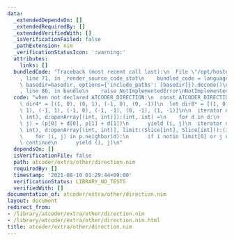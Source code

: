 ```yaml
---
data:
  _extendedDependsOn: []
  _extendedRequiredBy: []
  _extendedVerifiedWith: []
  _isVerificationFailed: false
  _pathExtension: nim
  _verificationStatusIcon: ':warning:'
  attributes:
    links: []
  bundledCode: "Traceback (most recent call last):\n  File \"/opt/hostedtoolcache/Python/3.10.5/x64/lib/python3.10/site-packages/onlinejudge_verify/documentation/build.py\"\
    , line 71, in _render_source_code_stat\n    bundled_code = language.bundle(stat.path,\
    \ basedir=basedir, options={'include_paths': [basedir]}).decode()\n  File \"/opt/hostedtoolcache/Python/3.10.5/x64/lib/python3.10/site-packages/onlinejudge_verify/languages/nim.py\"\
    , line 86, in bundle\n    raise NotImplementedError\nNotImplementedError\n"
  code: "when not declared ATCODER_DIRECTION:\n  const ATCODER_DIRECTION* = 1\n  let\
    \ dir4* = [(1, 0), (0, 1), (-1, 0), (0, -1)]\n  let dir8* = [(1, 0), (1, 1), (0,\
    \ 1), (-1, 1), (-1, 0), (-1, -1), (0, -1), (1, -1)]\n\n  iterator neighbor*(p:(int,\
    \ int), d:openArray[(int, int)]):(int, int) =\n    for d in d:\n      let (i,\
    \ j) = (p[0] + d[0], p[1] + d[1])\n      yield (i, j)\n  iterator neighbor*(p:(int,\
    \ int), d:openArray[(int, int)], limit:(Slice[int], Slice[int])):(int, int) =\n\
    \    for (i, j) in p.neighbor(d):\n      if i notin limit[0] or j notin limit[1]:\
    \ continue\n      yield (i, j)\n"
  dependsOn: []
  isVerificationFile: false
  path: atcoder/extra/other/direction.nim
  requiredBy: []
  timestamp: '2021-08-10 01:29:44+09:00'
  verificationStatus: LIBRARY_NO_TESTS
  verifiedWith: []
documentation_of: atcoder/extra/other/direction.nim
layout: document
redirect_from:
- /library/atcoder/extra/other/direction.nim
- /library/atcoder/extra/other/direction.nim.html
title: atcoder/extra/other/direction.nim
---
```

